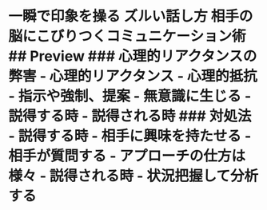 # 一瞬で印象を操る ズルい話し方 相手の脳にこびりつくコミュニケーション術 ## Preview ### 心理的リアクタンスの弊害 - 心理的リアクタンス - 心理的抵抗 - 指示や強制、提案 - 無意識に生じる - 説得する時 - 説得される時 ### 対処法 - 説得する時 - 相手に興味を持たせる - 相手が質問する - アプローチの仕方は様々 - 説得される時 - 状況把握して分析する
